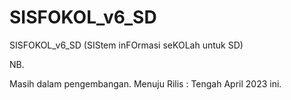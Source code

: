 # SISFOKOL_v6_SD


SISFOKOL_v6_SD (SIStem inFOrmasi seKOLah untuk SD)


NB. 

Masih dalam pengembangan. Menuju Rilis : Tengah April 2023 ini.

